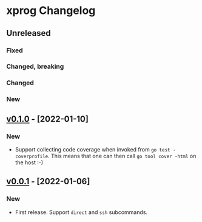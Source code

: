 # xprog Changelog

## Unreleased

### Fixed

### Changed, breaking

### Changed

### New

## [v0.1.0] - [2022-01-10]

### New

- Support collecting code coverage when invoked from `go test -coverprofile`. This means that one can then call `go tool cover -html` on the host :-)

## [v0.0.1] - [2022-01-06]

### New

- First release. Support `direct` and `ssh` subcommands.


[v0.0.1]: https://github.com/marco-m/xprog/releases/tag/v0.0.1
[v0.1.0]: https://github.com/marco-m/xprog/releases/tag/v0.1.0
